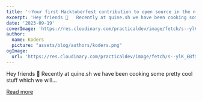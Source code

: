 ```yaml
---
title: '✨Your first Hacktoberfest contribution to open source in the next 10 min! [beginner edition] 🚀'
excerpt: 'Hey friends 👋   Recently at quine.sh we have been cooking some pretty cool stuff which we will...'
date: '2023-09-19'
coverImage: 'https://res.cloudinary.com/practicaldev/image/fetch/s--ylK_EBfS--/c_imagga_scale,f_auto,fl_progressive,h_420,q_auto,w_1000/https://dev-to-uploads.s3.amazonaws.com/uploads/articles/af5r558w5pblohlos72n.png'
author:
  name: Koders
  picture: "assets/blog/authors/koders.png"
ogImage:
  url: 'https://res.cloudinary.com/practicaldev/image/fetch/s--ylK_EBfS--/c_imagga_scale,f_auto,fl_progressive,h_420,q_auto,w_1000/https://dev-to-uploads.s3.amazonaws.com/uploads/articles/af5r558w5pblohlos72n.png'
---
```


Hey friends 👋   Recently at quine.sh we have been cooking some pretty cool stuff which we will...

[Read more](https://dev.to/quine/how-to-make-your-first-contribution-to-open-source-in-the-next-10-min-hacktoberfest-beginner-edition-1jhl)
